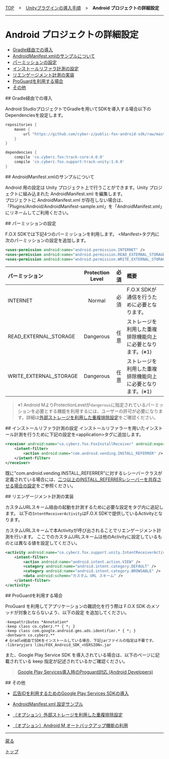 [TOP](../../../README.md)　>　[Unityプラグインの導入手順](../README.md)　>　**Android プロジェクトの詳細設定**

---

# Android プロジェクトの詳細設定

* [Gradle経由での導入](#install_by_gradle)
* [AndroidManifest.xmlのサンプルについて](#sample_manifest)
* [パーミッションの設定](#permission)
* [インストールリファラ計測の設定](#install_referrer)
* [リエンゲージメント計測の実装](#track_reengagement)
* [ProGuardを利用する場合](#proguard)
* [その他](#others)

<div id="install_by_gradle"></div>
## Gradle経由での導入

Android StudioプロジェクトでGradleを用いてSDKを導入する場合以下のDependenciesを設定します。

```groovy
repositories {
    maven {
        url "https://github.com/cyber-z/public-fox-android-sdk/raw/master/mavenRepo"
    }
}

dependencies {
    compile 'co.cyberz.fox:track-core:4.0.0'
    compile 'co.cyberz.fox.support:track-unity:1.0.0'
}
```


<div id="sample_manifest"></div>
## AndroidManifest.xmlのサンプルについて

Android 用の設定は Unity プロジェクト上で行うことができます。Unity プロジェクトに組み込まれた
AndroidManifest.xml を編集します。<br>プロジェクトに AndroidManifest.xml が存在しない場合は、 「Plugins/Android/AndroidManifest-sample.xml」を「AndroidManifest.xml」にリネームしてご利用ください。

<div id="permission"></div>
## パーミッションの設定

F.O.X SDKでは下記4つのパーミッションを利用します。
&lt;Manifest&gt;タグ内に次のパーミッションの設定を追加します。

```xml
<uses-permission android:name="android.permission.INTERNET" />
<uses-permission android:name="android.permission.READ_EXTERNAL_STORAGE" />
<uses-permission android:name="android.permission.WRITE_EXTERNAL_STORAGE" />
```

パーミッション|Protection Level|必須|概要
:---|:---:|:---:|:---
INTERNET|Normal|必須|F.O.X SDKが通信を行うために必要となります。
READ_EXTERNAL_STORAGE|Dangerous|任意|ストレージを利用した重複排除機能向上に必要となります。(※1)
WRITE_EXTERNAL_STORAGE|Dangerous|任意|ストレージを利用した重複排除機能向上に必要となります。(※1)

> ※1 Android MよりProtectionLevelが`dangerous`に指定されているパーミッションを必要とする機能を利用するには、ユーザーの許可が必要になります。詳細は[外部ストレージを利用した重複排除設定](./external_storage/README.md)をご確認ください。

<div id="install_referrer"></div>
## インストールリファラ計測の設定
インストールリファラーを用いたインストール計測を行うために下記の設定を&lt;application&gt;タグに追加します。

```xml
<receiver android:name="co.cyberz.fox.FoxInstallReceiver" android:exported="true">
	<intent-filter>
		<action android:name="com.android.vending.INSTALL_REFERRER" />
	</intent-filter>
</receiver>
```

既に"com.android.vending.INSTALL_REFERRER"に対するレシーバークラスが定義されている場合には、[二つ以上のINSTALL_REFERRERレシーバーを共存させる場合の設定](./install_referrer/README.md)をご参照ください。

<div id="track_reengagement"></div>
## リエンゲージメント計測の実装

カスタムURLスキーム経由の起動を計測するために必要な設定を<application>タグ内に追記します。
以下の`IntentReceiverActivity`はF.O.X SDKで提供しているActivityとなります。

カスタムURLスキームで本Activityが呼び出されることでリエンゲージメント計測を行います。
ここでのカスタムURLスキームは他のActivityに設定しているものとは異なる値を設定してください。

```xml
<activity android:name="co.cyberz.fox.support.unity.IntentReceiverActivity ">
	<intent-filter>
		<action android:name="android.intent.action.VIEW" />
		<category android:name="android.intent.category.DEFAULT" />
		<category android:name="android.intent.category.BROWSABLE" />
		<data android:scheme="カスタム URL スキーム" />
	</intent-filter>
</activity>
```

<div id="proguard"></div>
## ProGuardを利用する場合

ProGuard を利用してアプリケーションの難読化を行う際は F.O.X SDK のメソッドが対象とならないよう、以下の設定 を追加してください。

```
-keepattributes *Annotation*
-keep class co.cyberz.** { *; }
-keep class com.google.android.gms.ads.identifier.* { *; }
-dontwarn co.cyberz.**
# Gradle経由でSDKをインストールしている場合、下記jarファイルの指定は不要です。
-libraryjars libs/FOX_Android_SDK_<VERSION>.jar

```

また、Google Play Service SDK を導入されている場合は、以下のぺージに記載されている keep 指定が記述されているかご確認ください。

> [Google Play Services導入時のProguard対応 (Android Developers)](https://developer.android.com/google/play-services/setup.html#Proguard)

<div id="others"></div>
## その他

* [広告IDを利用するためのGoogle Play Services SDKの導入](./google_play_services/README.md)

* [AndroidManifest.xml 設定サンプル](./config_android_manifest/AndroidManifest.xml)

* [（オプション）外部ストレージを利用した重複排除設定](./external_storage/README.md)

* [（オプション）Android M オートバックアップ機能の利用](./auto_backup/README.md)


---
[戻る](../README.md)

[トップ](../../../README.md)
